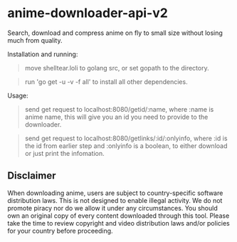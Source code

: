 # anime-downloader-api-v2
Search, download and compress anime on fly to small size without losing much from quality.

Installation and running:
>move shelltear.loli to golang src, or set gopath to the directory.

>run 'go get -u -v -f all' to install all other dependencies.

Usage:
>send get request to localhost:8080/getid/:name, where :name is anime name, this will give you an id you need to provide to the downloader.

>send get request to localhost:8080/getlinks/:id/:onlyinfo, where :id is the id from earlier step and :onlyinfo is a boolean, to either download or just print the infomation.

## Disclaimer
When downloading anime, users are subject to country-specific software distribution laws. This is not designed to enable illegal activity. We do not promote piracy nor do we allow it under any circumstances. You should own an original copy of every content downloaded through this tool. Please take the time to review copyright and video distribution laws and/or policies for your country before proceeding.
